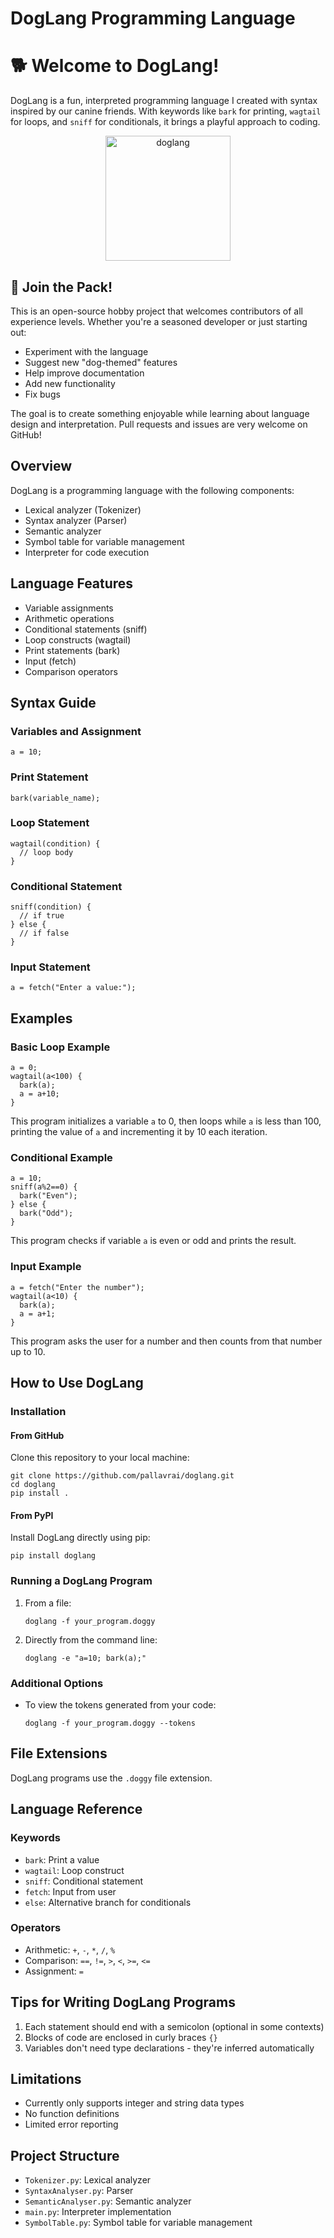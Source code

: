 
# DogLang Programming Language

# 🐕 Welcome to DogLang!

DogLang is a fun, interpreted programming language I created with syntax inspired by our canine friends. With keywords like `bark` for printing, `wagtail` for loops, and `sniff` for conditionals, it brings a playful approach to coding.

<p align="center">
<img width="200" height="200" alt="doglang" src="https://github.com/user-attachments/assets/44bd913d-d69b-4bfd-b12d-6a7cdc1f286b" />
</p>

## 🚀 Join the Pack!

This is an open-source hobby project that welcomes contributors of all experience levels. Whether you're a seasoned developer or just starting out:

- Experiment with the language
- Suggest new "dog-themed" features
- Help improve documentation
- Add new functionality
- Fix bugs

The goal is to create something enjoyable while learning about language design and interpretation. Pull requests and issues are very welcome on GitHub!

## Overview

DogLang is a programming language with the following components:
- Lexical analyzer (Tokenizer)
- Syntax analyzer (Parser)
- Semantic analyzer
- Symbol table for variable management
- Interpreter for code execution

## Language Features

- Variable assignments
- Arithmetic operations
- Conditional statements (sniff)
- Loop constructs (wagtail)
- Print statements (bark)
- Input (fetch)
- Comparison operators

## Syntax Guide

### Variables and Assignment
```
a = 10;
```

### Print Statement
```
bark(variable_name);
```

### Loop Statement
```
wagtail(condition) {
  // loop body
}
```

### Conditional Statement
```
sniff(condition) {
  // if true
} else {
  // if false
}
```

### Input Statement
```
a = fetch("Enter a value:");
```

## Examples

### Basic Loop Example
```
a = 0;
wagtail(a<100) { 
  bark(a);
  a = a+10;
}
```
This program initializes a variable `a` to 0, then loops while `a` is less than 100, printing the value of `a` and incrementing it by 10 each iteration.

### Conditional Example
```
a = 10;
sniff(a%2==0) {
  bark("Even");
} else {
  bark("Odd");
}
```
This program checks if variable `a` is even or odd and prints the result.

### Input Example
```
a = fetch("Enter the number");
wagtail(a<10) {
  bark(a);
  a = a+1;
}
```
This program asks the user for a number and then counts from that number up to 10.

## How to Use DogLang

### Installation

#### From GitHub
Clone this repository to your local machine:
```
git clone https://github.com/pallavrai/doglang.git
cd doglang
pip install .
```

#### From PyPI
Install DogLang directly using pip:
```
pip install doglang
```

### Running a DogLang Program

1. From a file:
   ```
   doglang -f your_program.doggy
   ```

2. Directly from the command line:
   ```
   doglang -e "a=10; bark(a);"
   ```

### Additional Options
- To view the tokens generated from your code:
  ```
  doglang -f your_program.doggy --tokens
  ```

## File Extensions
DogLang programs use the `.doggy` file extension.

## Language Reference

### Keywords
- `bark`: Print a value
- `wagtail`: Loop construct
- `sniff`: Conditional statement
- `fetch`: Input from user
- `else`: Alternative branch for conditionals

### Operators
- Arithmetic: `+`, `-`, `*`, `/`, `%`
- Comparison: `==`, `!=`, `>`, `<`, `>=`, `<=`
- Assignment: `=`

## Tips for Writing DogLang Programs
1. Each statement should end with a semicolon (optional in some contexts)
2. Blocks of code are enclosed in curly braces `{}`
3. Variables don't need type declarations - they're inferred automatically

## Limitations
- Currently only supports integer and string data types
- No function definitions
- Limited error reporting

## Project Structure
- `Tokenizer.py`: Lexical analyzer
- `SyntaxAnalyser.py`: Parser
- `SemanticAnalyser.py`: Semantic analyzer
- `main.py`: Interpreter implementation
- `SymbolTable.py`: Symbol table for variable management
